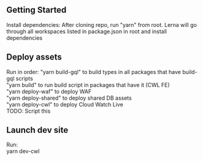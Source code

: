 ## Getting Started

Install dependencies: After cloning repo, run "yarn" from root. Lerna will go through all workspaces listed in package.json in root and install dependencies  

## Deploy assets

Run in order: 
  "yarn build-gql" to build types in all packages that have build-gql scripts  
  "yarn build" to run build script in packages that have it (CWL FE)  
  "yarn deploy-waf" to deploy WAF  
  "yarn deploy-shared" to deploy shared DB assets  
  "yarn deploy-cwl" to deploy Cloud Watch Live  
  TODO: Script this  
  
## Launch dev site
Run:  
  yarn dev-cwl  

